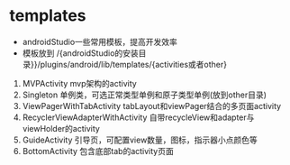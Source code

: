 # templates
- androidStudio一些常用模板，提高开发效率
- 模板放到 /{androidStudio的安装目录}}/plugins/android/lib/templates/{activities或者other}

1. MVPActivity mvp架构的activity
2. Singleton 单例类，可选正常类型单例和原子类型单例(放到other目录)
3. ViewPagerWithTabActivity tabLayout和viewPager结合的多页面activity
4. RecyclerViewAdapterWithActivity 自带recycleView和adapter与viewHolder的activity
5. GuideActivity 引导页，可配置view数量，图标，指示器小点颜色等
6. BottomActivity 包含底部tab的activity页面